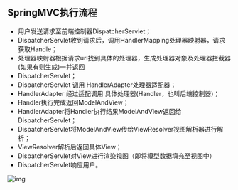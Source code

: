 ## SpringMVC执行流程

* 用户发送请求至前端控制器DispatcherServlet；
* DispatcherServlet收到请求后，调用HandlerMapping处理器映射器，请求获取Handle；
* 处理器映射器根据请求url找到具体的处理器，生成处理器对象及处理器拦截器(如果有则生成)一并返回
* DispatcherServlet；
* DispatcherServlet 调用 HandlerAdapter处理器适配器；
* HandlerAdapter 经过适配调用 具体处理器(Handler，也叫后端控制器)；
* Handler执行完成返回ModelAndView；
* HandlerAdapter将Handler执行结果ModelAndView返回给DispatcherServlet；
* DispatcherServlet将ModelAndView传给ViewResolver视图解析器进行解析；
* ViewResolver解析后返回具体View；
* DispatcherServlet对View进行渲染视图（即将模型数据填充至视图中）
* DispatcherServlet响应用户。

![img](SpringMVC%E6%89%A7%E8%A1%8C%E6%B5%81%E7%A8%8B.png)